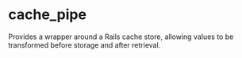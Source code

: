 cache_pipe
==========

Provides a wrapper around a Rails cache store, allowing values to be transformed before storage and after retrieval.
